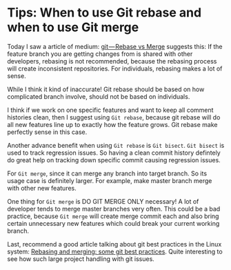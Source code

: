 # Tips: When to use Git rebase and when to use Git merge

Today I saw a article of medium: [git — Rebase vs Merge](https://medium.com/datadriveninvestor/git-rebase-vs-merge-cc5199edd77c) suggests this: If the feature branch you are getting changes from is shared with other developers, rebasing is not recommended, because the rebasing process will create inconsistent repositories. For individuals, rebasing makes a lot of sense.

While I think it kind of inaccurate! Git rebase should be based on how complicated branch involve, should not be based on individuals.

I think if we work on one specific features and want to keep all comment histories clean, then I suggest using `Git rebase`, because git rebase will do all new features line up to exactly how the feature grows. Git rebase make perfectly sense in this case.

Another advance benefit when using `Git rebase` is `Git bisect`. `Git bisect` is used to track regression issues. So having a clean commit history defintely do great help on tracking down specific commit causing regression issues.

For `Git merge`, since it can merge any branch into target branch. So its usage case is definitely larger. For example, make master branch merge with other new features.

One thing for `Git merge` is DO GIT MERGE ONLY necessary! A lot of developer tends to merge master branches very often. This could be a bad practice, because `Git merge` will create merge commit each and also bring certain unnecessary new features which could break your current working branch.

Last, recommend a good article talking about git best practices in the Linux system: [Rebasing and merging: some git best practices](https://lwn.net/Articles/328436/). Quite interesting to see how such large project handling with git issues.